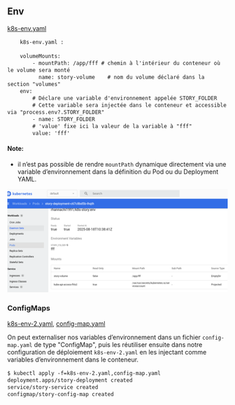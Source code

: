 ## Env
[k8s-env.yaml](k8s-env.yaml)

```
    k8s-env.yaml :
    
    volumeMounts:
        - mountPath: /app/fff # chemin à l'intérieur du conteneur où le volume sera monté
          name: story-volume    # nom du volume déclaré dans la section "volumes"
    env:
        # Déclare une variable d'environnement appelée STORY_FOLDER
        # Cette variable sera injectée dans le conteneur et accessible via "process.env?.STORY_FOLDER"
        - name: STORY_FOLDER
        # 'value' fixe ici la valeur de la variable à "fff"
        value: 'fff'
```

#### Note: 
-  il n’est pas possible de rendre `mountPath` dynamique directement via une variable d’environnement dans la définition du Pod ou du Deployment YAML.

![](./images/image-env.png)

### ConfigMaps
[k8s-env-2.yaml](k8s-env-2.yaml), [config-map.yaml](config-map.yaml)

On peut externaliser nos variables d’environnement dans un fichier `config-map.yaml` de type "ConfigMap", puis les réutiliser ensuite dans notre configuration de déploiement `k8s-env-2.yaml` en les injectant comme variables d’environnement dans le conteneur.

```
$ kubectl apply -f=k8s-env-2.yaml,config-map.yaml
deployment.apps/story-deployment created
service/story-service created
configmap/story-config-map created
```